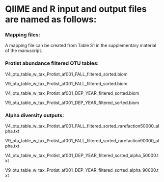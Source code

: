 # QIIME and R input and output files are named as follows:

### Mapping files:
A mapping file can be created from Table S1 in the supplementary material of the manuscript.


### Protist abundance filtered OTU tables:
V4_otu_table_w_tax_Protist_af001_FALL_filtered_sorted.biom

V9_otu_table_w_tax_Protist_af001_FALL_filtered_sorted.biom



V4_otu_table_w_tax_Protist_af001_DEP_YEAR_filtered_sorted.biom

V9_otu_table_w_tax_Protist_af001_DEP_YEAR_filtered_sorted.biom

### Alpha diversity outputs:

V4_otu_table_w_tax_Protist_af001_FALL_filtered_sorted_rarefaction50000_alpha.txt

V9_otu_table_w_tax_Protist_af001_FALL_filtered_sorted_rarefaction90000_alpha.txt



V4_otu_table_w_tax_Protist_af001_DEP_YEAR_filtered_sorted_alpha_50000.txt

V9_otu_table_w_tax_Protist_af001_DEP_YEAR_filtered_sorted_alpha_90000.txt
